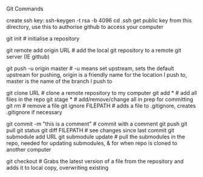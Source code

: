 Git Commands

create ssh key:
ssh-keygen -t rsa -b 4096
cd .ssh
get public key from this directory, use this to authorise github to access your computer


git init # initialise a repository

git remote add origin URL # add the local git repository to a remote git server (IE github)

git push -u origin master # -u means set upstream, sets the default upstream for pushing, origin is a friendly name for the location I push to, master is the name of the branch I push to

git clone URL # clone a remote repository to my computer
git add * # add all files in the repo
git stage * # add/remove/change all in prep for committing
git rm # remove a file
git ignore FILEPATH # adds a file to .gitignore, creates .gitignore if necessary

git commit -m "this is a comment" # commit with a comment
git push
git pull
git status
git diff FILEPATH # see changes since last commit
git submodule add URL
git submodule update # pull the submodules in the repo, needed for updating submodules, & for when repo is cloned to another computer

git checkout # Grabs the latest version of a file from the repository and adds it to local copy, overwriting existing